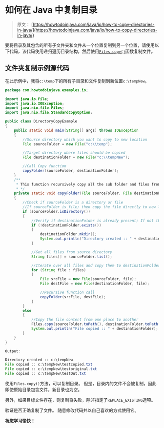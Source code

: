# 如何在 Java 中复制目录

> 原文： [https://howtodoinjava.com/java/io/how-to-copy-directories-in-java/](https://howtodoinjava.com/java/io/how-to-copy-directories-in-java/)

要将目录及其包含的所有子文件夹和文件从一个位置复制到另一个位置，请使用以下代码，该代码使用递归遍历目录结构，然后使用[`Files.copy()`](https://docs.oracle.com/javase/8/docs/api/java/nio/file/Files.html#copy-java.nio.file.Path-java.nio.file.Path-java.nio.file.CopyOption...- "file copy")函数复制文件。

## 文件夹复制示例源代码

在此示例中，我将`c:\temp`下的所有子目录和文件复制到新位置`c:\tempNew`。

```java
package com.howtodoinjava.examples.io;

import java.io.File;
import java.io.IOException;
import java.nio.file.Files;
import java.nio.file.StandardCopyOption;

public class DirectoryCopyExample 
{
	public static void main(String[] args) throws IOException 
	{
		//Source directory which you want to copy to new location
		File sourceFolder = new File("c:\\temp");

		//Target directory where files should be copied
		File destinationFolder = new File("c:\\tempNew");

		//Call Copy function
		copyFolder(sourceFolder, destinationFolder);
	}
	/**
	 * This function recursively copy all the sub folder and files from sourceFolder to destinationFolder
	 * */
	private static void copyFolder(File sourceFolder, File destinationFolder) throws IOException
	{
		//Check if sourceFolder is a directory or file
		//If sourceFolder is file; then copy the file directly to new location
		if (sourceFolder.isDirectory()) 
		{
			//Verify if destinationFolder is already present; If not then create it
			if (!destinationFolder.exists()) 
			{
				destinationFolder.mkdir();
				System.out.println("Directory created :: " + destinationFolder);
			}

			//Get all files from source directory
			String files[] = sourceFolder.list();

			//Iterate over all files and copy them to destinationFolder one by one
			for (String file : files) 
			{
				File srcFile = new File(sourceFolder, file);
				File destFile = new File(destinationFolder, file);

				//Recursive function call
				copyFolder(srcFile, destFile);
			}
		}
		else 
		{
			//Copy the file content from one place to another 
			Files.copy(sourceFolder.toPath(), destinationFolder.toPath(), StandardCopyOption.REPLACE_EXISTING);
			System.out.println("File copied :: " + destinationFolder);
		}
	}
}

Output:

Directory created :: c:\tempNew
File copied :: c:\tempNew\testcopied.txt
File copied :: c:\tempNew\testoriginal.txt
File copied :: c:\tempNew\testOut.txt

```

使用`Files.copy()`方法，可以复制目录。 但是，目录内的文件不会被复制，因此即使原始目录包含文件，新目录也为空。

另外，如果目标文件存在，则复制将失败，除非指定了`REPLACE_EXISTING`选项。

验证是否正确复制了文件。 随意修改代码并以自己喜欢的方式使用它。

**祝您学习愉快！**